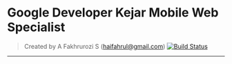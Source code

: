 # Google Developer Kejar Mobile Web Specialist
> Created by A Fakhrurozi S (haifahrul@gmail.com)
[![Build Status](https://travis-ci.org/haifahrul/google-mws.svg?branch=master)](https://travis-ci.org/nafiesl/Laravel-TDD)
-------------------------
